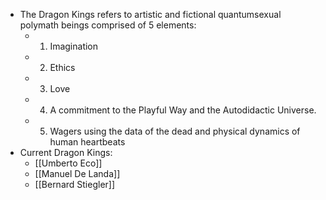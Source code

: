 - The Dragon Kings refers to artistic and fictional quantumsexual polymath beings comprised of 5 elements:
	- 1. Imagination
	- 2. Ethics
	- 3. Love
	- 4. A commitment to the Playful Way and the Autodidactic Universe.
	- 5. Wagers using the data of the dead and physical dynamics of human heartbeats
- Current Dragon Kings:
	- [[Umberto Eco]]
	- [[Manuel De Landa]]
	- [[Bernard Stiegler]]